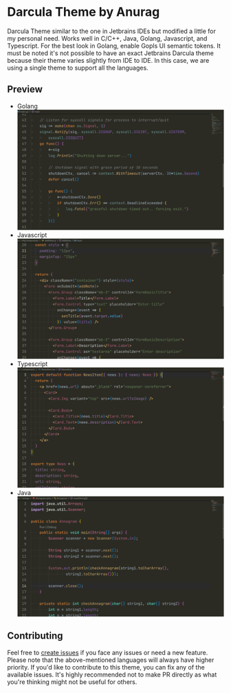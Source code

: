 # Darcula Theme by Anurag

Darcula Theme similar to the one in Jetbrains IDEs but modified a little for my personal need. Works well in C/C++, Java, Golang, Javascript, and Typescript. For the best look in Golang, enable Gopls UI semantic tokens. It must be noted it's not possible to have an exact Jetbrains Darcula theme because their theme varies slightly from IDE to IDE. In this case, we are using a single theme to support all the languages.

## Preview

- Golang
  ![Golang-Preview](go-preview.png)
- Javascript
  ![JS-Preview](js-preview.png)
- Typescript
  ![TS-Preview](typescript-preview.png)
- Java
  ![Java-Preview](java-preview.png)

## Contributing

Feel free to [create issues](https://github.com/AnuragThePathak/darcula-theme/issues) if you face any issues or need a new feature. Please note that the above-mentioned languages will always have higher priority.
If you'd like to contribute to this theme, you can fix any of the available issues. It's highly recommended not to make PR directly as what you're thinking might not be useful for others.
